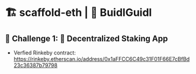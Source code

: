 # 🏗 scaffold-eth | 🏰 BuidlGuidl

## 🚩 Challenge 1: 🥩 Decentralized Staking App

- Verfied Rinkeby contract: https://rinkeby.etherscan.io/address/0x1aFFCC6C49c31F01F66E7cBfBd23c36387b79798
